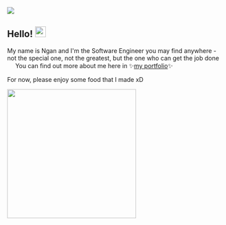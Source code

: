 <img src="https://lh3.googleusercontent.com/8vk6zPs0PkfmyHZWnNy6hukqeSnorIpmzVzehcfDJelk1e3NCOUkmC7uGerxyP2Bgf7Kfa2JZdq175Xen3WxQrmIcl4fYNprAFpW1gM2h6pXoB-O02DwJVVUSaTvKwCTKKIJtVYHMijpHD8XR8lIcRYEOj_GnsE9Vl5c4HnHYfyP095lEYxj_YGwdJxKawcKOO6OlXUW1vzIdzQ99zegPPH8YgSnfJvKsqFDeTxCt5bAsUUY6JURB5aLg6uKb5-J8nJUZTztEhDW33WoW717iLBl_b3c6mn8QXDgaQBiQg5Ydvb4XinIrTVWV34R6q2rAG9frYMDy5e1FqQ3tD3I0CnFfZu5vfhFLuRLyMLiTHSg8ik8HsnamLXpiKbUnEthYZMK7M242SRaf_gELMf4Vb0rkwXGnWwDQUX0MT2vQ3dPGAt0BKU7zHwLAAYnwdlob94TkzM-O7Q8NsgUYlIfEiSFHvqBDwVAlQODw5FXrw0uJyOY-yL0HTymUgjIMpPWEwd-xhrq8kj67Zx29QsdaKxbJedxg6Tfi2hYjr6N8w6JGTkKUPXKIObJPiKNc9sb6N2EP_-HkJnImJF_CS5bX9QTNY2_wQncp6FPKesr3M2fqi6V5gH2Br-6z-yANxSU6xEQaDDvKFSDAlLKgMs8rnctgcnwEDz1gbeMaz-RcL2bgtjCnLdeVfiEi6WAiLpxU35EbKGKmjfDyV1XoDw0WKI=w600-h200-no?authuser=0">

## Hello! <img src="https://emojis.slackmojis.com/emojis/images/1536959729/4664/ceiling_parrot.gif" width="25px">

My name is Ngan and I'm the Software Engineer you may find anywhere - not the special one, not the greatest, but the one who can get the job done <img src="https://emojis.slackmojis.com/emojis/images/1597609912/10174/wfh_parrot.gif?1597609912" width="15px">
You can find out more about me here in ✨<a href="https://ntuyetngan.com/" target="_blank">my portfolio</a>✨

For now, please enjoy some food that I made xD

<img src="https://lh3.googleusercontent.com/pw/AM-JKLUOYFhlyppV1uqewMuQ7NupKCcLm8dJZJ0z3V5ohhOTTvfs6FDxDEYxvDp2e_FUqrxy8feIzXR1stiJsqyhfwlidQ3yrgYRqEED9jPqoERoo79zIDjR-myvuWXBFHYCTUdibtYHXhSItZNW4CrlYaNy=w684-h912-no?authuser=0" width="300px">
